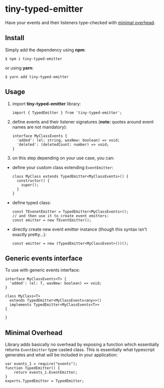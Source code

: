 # tiny-typed-emitter

Have your events and their listeners type-checked with [minimal overhead](#minimal-overhead).

## Install
  Simply add the dependency using **npm**:

    $ npm i tiny-typed-emitter

  or using **yarn**:

    $ yarn add tiny-typed-emitter

## Usage

1. import **tiny-typed-emitter** library:

    ```import { TypedEmitter } from 'tiny-typed-emitter';```

2. define events and their listener signatures (**note:** quotes around event names are not mandatory):
    ```
    interface MyClassEvents {
      'added': (el: string, wasNew: boolean) => void;
      'deleted': (deletedCount: number) => void;
    }
    ```

3. on this step depending on your use case, you can:
  - define your custom class extending `EventEmitter`:
    ```
    class MyClass extends TypedEmitter<MyClassEvents>() {
      constructor() {
        super();
      }
    }
    ```
  - define typed class:
    ```
    const TEvenetEmitter = TypedEmitter<MyClassEvents>();
    // and then use it to create event emitters:
    const emitter = new TEventEmitter();
    ```
  - directly create new event emitter instance (though this syntax isn't exactly pretty...):
    ```
    const emitter = new (TypedEmitter<MyClassEvent>())();
    ```

## Generic events interface
To use with generic events interface:

```
interface MyClassEvents<T> {
  'added': (el: T, wasNew: boolean) => void;
}

class MyClass<T>
  extends TypedEmitter<MyClassEvents<any>>()
  implements TypedEmitter<MyClassEvents<T>>
{

}
```

## Minimal Overhead
Library adds basically no overhead by exposing a function which essentially returns `EventEmitter` type casted class. This is essentially what typescript generates and what will be included in your application:
```
var events_1 = require("events");
function TypedEmitter() {
    return events_1.EventEmitter;
}
exports.TypedEmitter = TypedEmitter;
```
